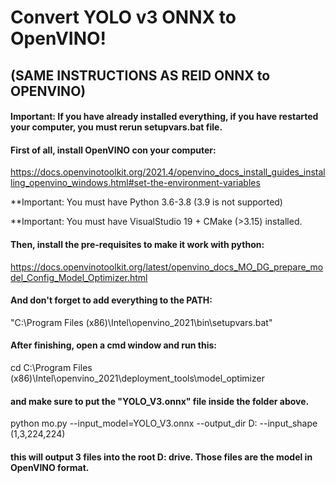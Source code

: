 # Convert YOLO v3 ONNX to OpenVINO! 
## (SAME INSTRUCTIONS AS REID ONNX to OPENVINO)

#### Important: If you have already installed everything, if you have restarted your computer, you must rerun setupvars.bat file.

#### First of all, install OpenVINO con your computer: 
https://docs.openvinotoolkit.org/2021.4/openvino_docs_install_guides_installing_openvino_windows.html#set-the-environment-variables

**Important: You must have Python 3.6-3.8 (3.9 is not supported)

**Important: You must have VisualStudio 19 + CMake (>3.15) installed.

#### Then, install the pre-requisites to make it work with python:
https://docs.openvinotoolkit.org/latest/openvino_docs_MO_DG_prepare_model_Config_Model_Optimizer.html

#### And don't forget to add everything to the PATH:
"C:\Program Files (x86)\Intel\openvino_2021\bin\setupvars.bat"

#### After finishing, open a cmd window and run this:

cd C:\Program Files (x86)\Intel\openvino_2021\deployment_tools\model_optimizer

#### and make sure to put the "YOLO_V3.onnx" file inside the folder above.

python mo.py --input_model=YOLO_V3.onnx --output_dir D: --input_shape (1,3,224,224)

#### this will output 3 files into the root D: drive. Those files are the model in OpenVINO format. 
